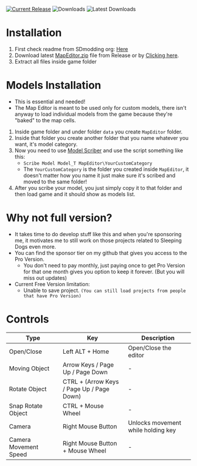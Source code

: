 [![Current Release](https://img.shields.io/github/v/release/sneakyevil/SD-MapEditorFree?label=Current%20Release&color=red&0)](https://github.com/sneakyevil/SD-MapEditorFree/releases/latest/download/MapEditor.zip)
![Downloads](https://img.shields.io/github/downloads/sneakyevil/SD-MapEditorFree/total?label=Total%20Downloads&color=red&0)
![Latest Downloads](https://img.shields.io/github/downloads/sneakyevil/SD-MapEditorFree/latest/total?color=red&label=Latest%20Downloads&0)

# Installation
1. First check readme from SDmodding org: [Here](https://github.com/SDmodding/.github/blob/main/profile/README.md)
2. Download latest [MapEditor.zip](https://github.com/sneakyevil/SD-MapEditorFree/releases/latest) file from Release or by [Clicking here](https://github.com/sneakyevil/SD-MapEditorFree/releases/latest/download/MapEditor.zip).
2. Extract all files inside game folder

# Models Installation
- This is essential and needed!
- The Map Editor is meant to be used only for custom models, there isn't anyway to load individual models from the game because they're "baked" to the map cells.
1. Inside game folder and under folder `data` you create `MapEditor` folder.
2. Inside that folder you create another folder that you name whatever you want, it's model category.
3. Now you need to use [Model Scriber](https://github.com/SDmodding/ModelScriber) and use the script something like this:
   - `Scribe Model Model_T MapEditor\YourCustomCategory`
   - The `YourCustomCategory` is the folder you created inside `MapEditor`, it doesn't matter how you name it just make sure it's scribed and moved to the same folder!
5. After you scribe your model, you just simply copy it to that folder and then load game and it should show as models list.

# Why not full version?
- It takes time to do develop stuff like this and when you're sponsoring me, it motivates me to still work on those projects related to Sleeping Dogs even more.
- You can find the sponsor tier on my github that gives you access to the Pro Version.
  - You don't need to pay monthly, just paying once to get Pro Version for that one month gives you option to keep it forever. (But you will miss out updates)  
- Current Free Version limitation:
  - Unable to save project. `(You can still load projects from people that have Pro Version)`

# Controls
| Type | Key | Description |
| ------------- | ------------- | ------------- |
| Open/Close | Left ALT + Home | Open/Close the editor |
| Moving Object | Arrow Keys / Page Up / Page Down | - |
| Rotate Object | CTRL + (Arrow Keys / Page Up / Page Down) | - |
| Snap Rotate Object | CTRL + Mouse Wheel | - |
| Camera | Right Mouse Button | Unlocks movement while holding key |
| Camera Movement Speed | Right Mouse Button + Mouse Wheel | - |
